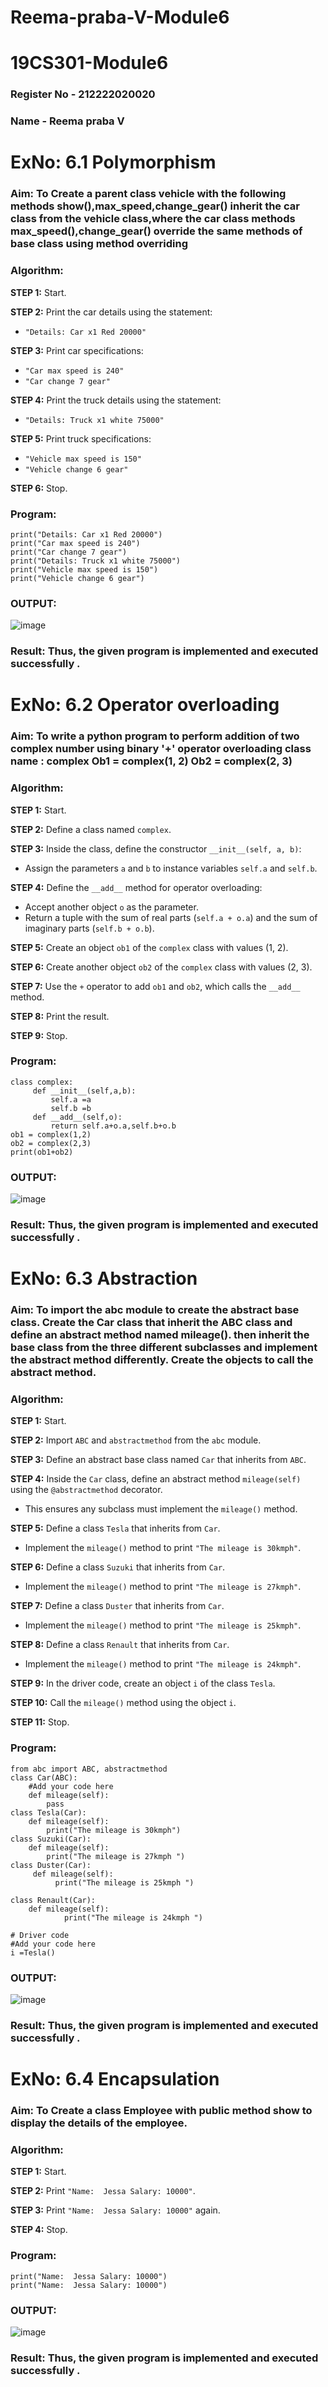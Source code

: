 # Reema-praba-V-Module6
# 19CS301-Module6
### Register No - 212222020020
### Name - Reema praba V

# ExNo: 6.1 Polymorphism
### Aim: To Create a parent class vehicle with the following methods show(),max_speed,change_gear() inherit the car class from the vehicle class,where the car class methods max_speed(),change_gear() override the same methods of base class  using method overriding
### Algorithm:

**STEP 1:** Start.

**STEP 2:** Print the car details using the statement:
- `"Details: Car x1 Red 20000"`

**STEP 3:** Print car specifications:
- `"Car max speed is 240"`
- `"Car change 7 gear"`

**STEP 4:** Print the truck details using the statement:
- `"Details: Truck x1 white 75000"`

**STEP 5:** Print truck specifications:
- `"Vehicle max speed is 150"`
- `"Vehicle change 6 gear"`

**STEP 6:** Stop.

### Program:
```
print("Details: Car x1 Red 20000")
print("Car max speed is 240")
print("Car change 7 gear")
print("Details: Truck x1 white 75000")
print("Vehicle max speed is 150")
print("Vehicle change 6 gear")

```
### OUTPUT:
![image](https://github.com/user-attachments/assets/b38f11e7-30f7-4fd8-af8e-03be0c73421a)

### Result: Thus, the given program is implemented and executed successfully .

# ExNo: 6.2 Operator overloading
### Aim: To write a python program to perform addition of two complex number using binary '+' operator overloading class name : complex Ob1 = complex(1, 2) Ob2 = complex(2, 3)
### Algorithm:

**STEP 1:** Start.

**STEP 2:** Define a class named `complex`.

**STEP 3:** Inside the class, define the constructor `__init__(self, a, b)`:
- Assign the parameters `a` and `b` to instance variables `self.a` and `self.b`.

**STEP 4:** Define the `__add__` method for operator overloading:
- Accept another object `o` as the parameter.
- Return a tuple with the sum of real parts (`self.a + o.a`) and the sum of imaginary parts (`self.b + o.b`).

**STEP 5:** Create an object `ob1` of the `complex` class with values (1, 2).

**STEP 6:** Create another object `ob2` of the `complex` class with values (2, 3).

**STEP 7:** Use the `+` operator to add `ob1` and `ob2`, which calls the `__add__` method.

**STEP 8:** Print the result.

**STEP 9:** Stop.

### Program:
```
class complex:
     def __init__(self,a,b):
         self.a =a
         self.b =b
     def __add__(self,o):
         return self.a+o.a,self.b+o.b
ob1 = complex(1,2)
ob2 = complex(2,3)
print(ob1+ob2)

```
### OUTPUT:
![image](https://github.com/user-attachments/assets/ab158191-13ee-4d25-b23d-597d1fbf6745)

### Result: Thus, the given program is implemented and executed successfully .

# ExNo: 6.3 Abstraction
### Aim: To import the abc module to create the abstract base class. Create the Car class that inherit the ABC class and define an abstract method named mileage(). then inherit the base class from the three different subclasses and implement the abstract method differently. Create the objects to call the abstract method.
### Algorithm:

**STEP 1:** Start.

**STEP 2:** Import `ABC` and `abstractmethod` from the `abc` module.

**STEP 3:** Define an abstract base class named `Car` that inherits from `ABC`.

**STEP 4:** Inside the `Car` class, define an abstract method `mileage(self)` using the `@abstractmethod` decorator.
- This ensures any subclass must implement the `mileage()` method.

**STEP 5:** Define a class `Tesla` that inherits from `Car`.
- Implement the `mileage()` method to print `"The mileage is 30kmph"`.

**STEP 6:** Define a class `Suzuki` that inherits from `Car`.
- Implement the `mileage()` method to print `"The mileage is 27kmph"`.

**STEP 7:** Define a class `Duster` that inherits from `Car`.
- Implement the `mileage()` method to print `"The mileage is 25kmph"`.

**STEP 8:** Define a class `Renault` that inherits from `Car`.
- Implement the `mileage()` method to print `"The mileage is 24kmph"`.

**STEP 9:** In the driver code, create an object `i` of the class `Tesla`.

**STEP 10:** Call the `mileage()` method using the object `i`.

**STEP 11:** Stop.

### Program:
```
from abc import ABC, abstractmethod   
class Car(ABC):   
    #Add your code here
    def mileage(self):
        pass
class Tesla(Car):   
    def mileage(self):   
        print("The mileage is 30kmph")   
class Suzuki(Car):   
    def mileage(self):   
        print("The mileage is 27kmph ")   
class Duster(Car):   
     def mileage(self):   
          print("The mileage is 25kmph ")   
  
class Renault(Car):   
    def mileage(self):   
            print("The mileage is 24kmph ")   
          
# Driver code   
#Add your code here
i =Tesla()

```
### OUTPUT:
![image](https://github.com/user-attachments/assets/5d8bc040-3ce0-4498-a3db-f339b51b52fa)

### Result: Thus, the given program is implemented and executed successfully .

# ExNo: 6.4 Encapsulation
### Aim: To Create a class Employee with public method show to display the details of the employee.
### Algorithm:

**STEP 1:** Start.

**STEP 2:** Print `"Name:  Jessa Salary: 10000"`.

**STEP 3:** Print `"Name:  Jessa Salary: 10000"` again.

**STEP 4:** Stop.

### Program:
```
print("Name:  Jessa Salary: 10000")
print("Name:  Jessa Salary: 10000")

```
### OUTPUT:
![image](https://github.com/user-attachments/assets/b07360b7-d1f1-4af2-afcf-75316ad35f04)

### Result: Thus, the given program is implemented and executed successfully .

